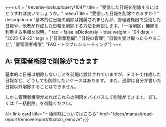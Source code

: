+++
url = "/reverse-lookup/query/104/"
title = "受信した日報を削除するにはどうすれば良いでしょうか。"
menuTitle = "受信した日報を削除できますか？"
description = "基本的に日報の削除は推奨されませんが、管理者権限で受信した日報や、他者が作成した日報を削除する方法を解説します。「一括削除」機能を利用する手順を説明。"
toc = false
isDictionaly = true
weight = 104
date = "2025-09-22"
tags = ["日常業務編", "日報の管理", "日報を受け取ったらやること", "要管理者権限", "FAQ・トラブルシューティング"]
+++

## A: 管理者権限で削除ができます

基本的に日報は削除しないことを前提に設計されていますが、テストで作成した日報など、どうしても削除したいケースはあります。
また、通常は自分が書いた日報以外削除することはできません。

しかし管理者権限があればこれらの制限をバイパスして削除ができます。
詳しくは「一括削除」を御覧ください。

{{< link-card title="一括削除についてはこちら" href="/docs/manual/read-report/removereport/#batch_remove">}}

